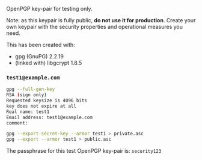 OpenPGP key-pair for testing only.

Note: as this keypair is fully public, **do not use it for production**.
Create your own keypair with the security properties and operational
measures you need.

This has been created with:
* gpg (GnuPG) 2.2.19
* (linked with) libgcrypt 1.8.5

### `test1@example.com`

```bash
gpg --full-gen-key
RSA (sign only)
Requested keysize is 4096 bits
key does not expire at all
Real name: test1
Email address: test1@example.com
comment:
```

```bash
gpg --export-secret-key --armor test1 > private.asc
gpg --export --armor test1 > public.asc
```
The passphrase for this test OpenPGP key-pair is: `security123`

